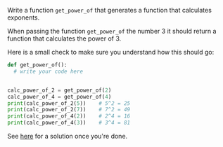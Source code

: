 
Write a function `get_power_of` that generates a function that calculates exponents.

When passing the function `get_power_of` the number 3 it should return a function that calculates the power of 3.


Here is a small check to make sure you understand how this should go:
```python
def get_power_of():
  # write your code here


calc_power_of_2 = get_power_of(2)
calc_power_of_4 = get_power_of(4)
print(calc_power_of_2(5))    # 5^2 = 25
print(calc_power_of_2(7))    # 7^2 = 49
print(calc_power_of_4(2))    # 2^4 = 16
print(calc_power_of_4(3))    # 3^4 = 81 
```

See [here](https://github.com/Elevationacademy/python-spotcheck-solutions/blob/master/Functions%20Intermediate/exponent-spot-check.py) for a solution once you're done.
